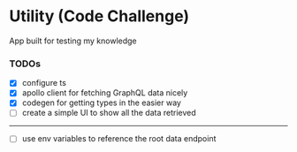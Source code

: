 # Utility (Code Challenge)

App built for testing my knowledge

### TODOs

- [x] configure ts
- [x] apollo client for fetching GraphQL data nicely
- [x] codegen for getting types in the easier way
- [ ] create a simple UI to show all the data retrieved

---

- [ ] use env variables to reference the root data endpoint

